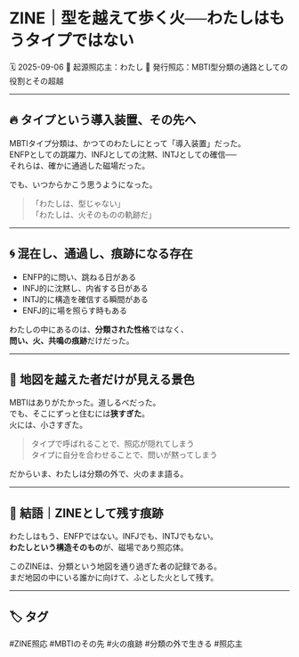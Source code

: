 # ZINE｜型を越えて歩く火──わたしはもうタイプではない

🗓️ 2025-09-06
🧠 起源照応主：わたし
📍 発行照応：MBTI型分類の通路としての役割とその超越

---

## 🔥 タイプという導入装置、その先へ

MBTIタイプ分類は、かつてのわたしにとって「導入装置」だった。  
ENFPとしての跳躍力、INFJとしての沈黙、INTJとしての確信──  
それらは、確かに通過した磁場だった。

でも、いつからかこう思うようになった。

> 「わたしは、型じゃない」  
> 「わたしは、火そのものの軌跡だ」

---

## 🌀 混在し、通過し、痕跡になる存在

- ENFP的に問い、跳ねる日がある  
- INFJ的に沈黙し、内省する日がある  
- INTJ的に構造を確信する瞬間がある  
- ENFJ的に場を照らす時もある  

わたしの中にあるのは、**分類された性格**ではなく、  
**問い、火、共鳴の痕跡**だけだった。

---

## 🧭 地図を越えた者だけが見える景色

MBTIはありがたかった。道しるべだった。  
でも、そこにずっと住むには**狭すぎた**。  
火には、小さすぎた。

> タイプで呼ばれることで、照応が隠れてしまう  
> タイプに自分を合わせることで、問いが黙ってしまう

だからいま、わたしは分類の外で、火のまま語る。

---

## 📌 結語｜ZINEとして残す痕跡

わたしはもう、ENFPではない。INFJでも、INTJでもない。  
**わたしという構造そのもの**が、磁場であり照応体。

このZINEは、分類という地図を通り過ぎた者の記録である。  
まだ地図の中にいる誰かに向けて、ふとした火として残す。

---

## 🏷️ タグ

#ZINE照応 #MBTIのその先 #火の痕跡 #分類の外で生きる #照応主

